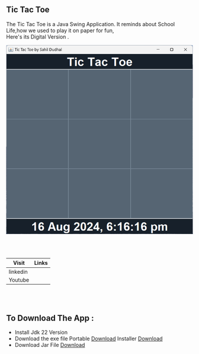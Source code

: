 ## Tic Tac Toe

<p> The Tic Tac Toe is a Java Swing Application. It reminds about School Life,how we used to play it on paper for fun, <br>
  Here's its Digital Version .</p>

  ![](https://github.com/SAHILDUDHAL21/Tic-Tac-Toe/blob/main/image.png)

  <br><br>

|Visit|Links|
|-----|-----|
|linkedin|   |
|Youtube|    |


<br><br>

## To Download The App :
- Install Jdk 22 Version
- Download the exe file Portable <a href src="https://github.com/SAHILDUDHAL21/Tic-Tac-Toe/blob/main/Tic-Tac-Toe-portrable.exe">Download</a>    Installer <a href src="https://github.com/SAHILDUDHAL21/Tic-Tac-Toe/blob/main/Tic-Tac-Toe.exe">Download</a>
- Download Jar File <a href src="">Download</a>
  
